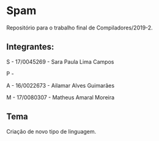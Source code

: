 # Spam

Repositório para o trabalho final de Compiladores/2019-2. 

## Integrantes:

S - 17/0045269 - Sara Paula Lima Campos

P - 

A - 16/0022673 - Ailamar Alves Guimarães

M - 17/0080307 - Matheus Amaral Moreira

## Tema

Criação de novo tipo de linguagem.
